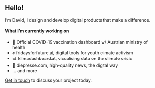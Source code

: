 ## Hello!

I’m David, I design and develop digital products that make a difference.

#### What I’m currently working on
- 💉 Official COVID-19 vaccination dashboard w/ Austrian ministry of health
- ✊ fridaysforfuture.at, digital tools for youth climate activism
- 📊 klimadashboard.at, visualising data on the climate crisis
- 📰 diepresse.com, high-quality news, the digital way
- ... and more

[Get in touch](mailto:office@davidjablonski.at) to discuss your project today.
